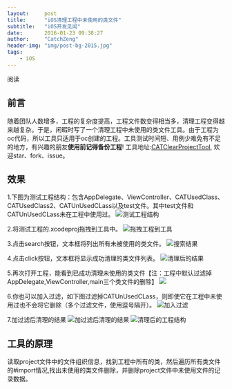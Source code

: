 ```yaml
---
layout:     post
title:      "iOS清理工程中未使用的类文件"
subtitle:   "iOS开发见闻"
date:       2016-01-23 09:38:27 
author:     "CatchZeng"
header-img: "img/post-bg-2015.jpg"
tags:
    - iOS
---
```

<span id="busuanzi_container_page_pv">
阅读<span id="busuanzi_value_page_pv"></span>
</span>      

##  前言
随着团队人数增多，工程的复杂度提高，工程文件数变得相当多，清理工程变得越来越复杂。于是，闲暇时写了一个清理工程中未使用的类文件工具。由于工程为oc代码，所以工具只适用于oc创建的工程。工具测试时间短、用例少难免有不足的地方，有兴趣的朋友**使用前记得备份工程**!
工具地址:[CATClearProjectTool](https://github.com/CatchZeng/CATClearProjectTool), 欢迎star、fork、issue。

## 效果
1.下图为测试工程结构：包含AppDelegate、ViewController、CATUsedClass、CATUsedClass2、CATUnUsedCLass以及test文件。其中test文件和CATUnUsedCLass未在工程中使用过。
![测试工程结构](https://github.com/CatchZeng/CATClearProjectTool/raw/master/images/0.png)

2.将测试工程的.xcodeproj拖拽到工具中。
![拖拽工程到工具](https://github.com/CatchZeng/CATClearProjectTool/raw/master/images/1.png)

3.点击search按钮，文本框将列出所有未被使用的类文件。
![搜索结果](https://github.com/CatchZeng/CATClearProjectTool/raw/master/images/2.png)

4.点击click按钮，文本框将显示成功清理的类文件列表。
![清理后的结果](https://github.com/CatchZeng/CATClearProjectTool/raw/master/images/3.png)

5.再次打开工程，能看到已成功清理未使用的类文件【注：工程中默认过滤掉AppDelegate,ViewController,main三个类文件的删除】
![](https://github.com/CatchZeng/CATClearProjectTool/raw/master/images/4.png)

6.你也可以加入过滤，如下图过滤掉CATUnUsedCLass，则即使它在工程中未使用过也不会将它删除（多个过滤文件，使用逗号隔开）。
![加入过滤](https://github.com/CatchZeng/CATClearProjectTool/raw/master/images/5.png)

7.加过滤后清理的结果
![加过滤后清理的结果](https://github.com/CatchZeng/CATClearProjectTool/raw/master/images/6.png)
![清理后的工程结构](https://github.com/CatchZeng/CATClearProjectTool/raw/master/images/7.png)

## 工具的原理
读取project文件中的文件组织信息，找到工程中所有的类，然后遍历所有类文件的#import情况,找出未使用的类文件删除，并删除project文件中未使用文件的记录数据。